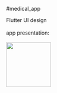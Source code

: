 #medical_app

Flutter UI design 
<br><br>
app presentation:
<br><br>
<img src="https://media.giphy.com/media/cekgN7DQsdF8fO6Cn9/giphy.gif" width=120/>
